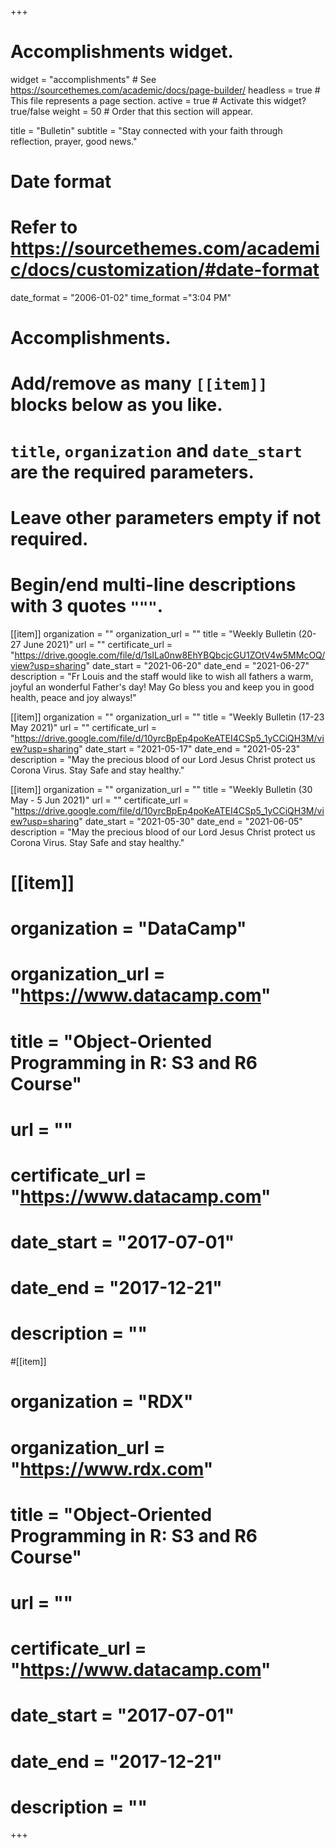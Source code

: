 +++
# Accomplishments widget.
widget = "accomplishments"  # See https://sourcethemes.com/academic/docs/page-builder/
headless = true  # This file represents a page section.
active = true  # Activate this widget? true/false
weight = 50  # Order that this section will appear.

title = "Bulletin"
subtitle = "Stay connected with your faith through reflection, prayer, good news."

# Date format
#   Refer to https://sourcethemes.com/academic/docs/customization/#date-format
date_format = "2006-01-02"
time_format ="3:04 PM"

# Accomplishments.
#   Add/remove as many `[[item]]` blocks below as you like.
#   `title`, `organization` and `date_start` are the required parameters.
#   Leave other parameters empty if not required.
#   Begin/end multi-line descriptions with 3 quotes `"""`.

[[item]]
  organization = ""
  organization_url = ""
  title = "Weekly Bulletin (20-27 June 2021)"
  url = ""
  certificate_url = "https://drive.google.com/file/d/1sILa0nw8EhYBQbcjcGU1ZOtV4w5MMcOQ/view?usp=sharing"
  date_start = "2021-06-20"
  date_end = "2021-06-27"
  description = "Fr Louis and the staff would like to wish all fathers a warm, joyful an wonderful Father's day! May Go bless you and keep you in good health, peace and joy always!"


[[item]]
  organization = ""
  organization_url = ""
  title = "Weekly Bulletin (17-23 May 2021)"
  url = ""
  certificate_url = "https://drive.google.com/file/d/10yrcBpEp4poKeATEI4CSp5_1yCCiQH3M/view?usp=sharing"
  date_start = "2021-05-17"
  date_end = "2021-05-23"
  description = "May the precious blood of our Lord Jesus Christ protect us Corona Virus. Stay Safe and stay healthy."

[[item]]
  organization = ""
  organization_url = ""
  title = "Weekly Bulletin (30 May - 5 Jun 2021)"
  url = ""
  certificate_url = "https://drive.google.com/file/d/10yrcBpEp4poKeATEI4CSp5_1yCCiQH3M/view?usp=sharing"
  date_start = "2021-05-30"
  date_end = "2021-06-05"
  description = "May the precious blood of our Lord Jesus Christ protect us Corona Virus. Stay Safe and stay healthy."

# [[item]]
#  organization = "DataCamp"
#  organization_url = "https://www.datacamp.com"
#  title = "Object-Oriented Programming in R: S3 and R6 Course"
#  url = ""
#  certificate_url = "https://www.datacamp.com"
#  date_start = "2017-07-01"
#  date_end = "2017-12-21"
#  description = ""

#[[item]]
#  organization = "RDX"
#  organization_url = "https://www.rdx.com"
#  title = "Object-Oriented Programming in R: S3 and R6 Course"
#  url = ""
#  certificate_url = "https://www.datacamp.com"
#  date_start = "2017-07-01"
#  date_end = "2017-12-21"
#  description = ""

+++
